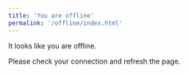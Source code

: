 ```yaml
---
title: 'You are offline'
permalink: '/offline/index.html'
---
```


It looks like you are offline.  

Please check your connection and refresh the page.